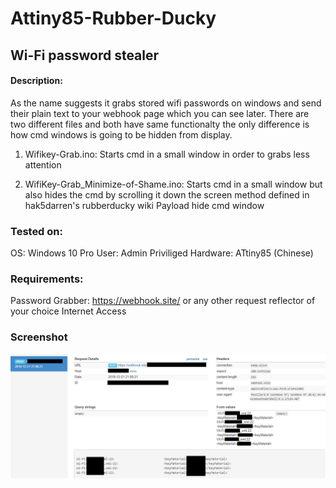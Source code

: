 # Attiny85-Rubber-Ducky

## Wi-Fi password stealer
#### Description:
As the name suggests it grabs stored wifi passwords on windows and send their plain text to your webhook page which you can see later. There are two different files and both have same functionalty the only difference is how cmd windows is going to be hidden from display.

1. Wifikey-Grab.ino:
Starts cmd in a small window in order to grabs less attention

2. WifiKey-Grab_Minimize-of-Shame.ino:
Starts cmd in a small window but also hides the cmd by scrolling it down the screen method defined in hak5darren's rubberducky wiki Payload hide cmd window

### Tested on:
OS: Windows 10 Pro
User: Admin Priviliged
Hardware: ATtiny85 (Chinese)

### Requirements:
Password Grabber: https://webhook.site/ or any other request reflector of your choice
Internet Access

### Screenshot
![[screenshot]](https://github.com/0xRavenspar/Attiny85-Rubber-Ducky/blob/main/screenshot)
